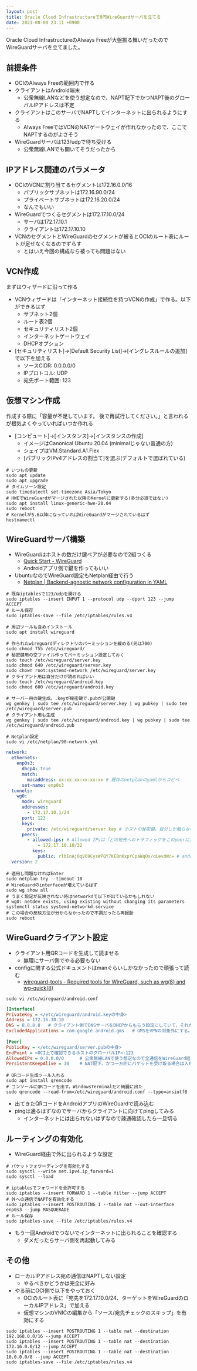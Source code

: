 ```yaml
---
layout: post
title: Oracle Cloud Infrastructureで0円WireGuardサーバを立てる
date: 2021-08-08 23:11 +0900
---
```

Oracle Cloud InfrastructureのAlways Freeが大盤振る舞いだったのでWireGuardサーバを立てました。

前提条件
-------------------
* OCIのAlways Freeの範囲内で作る
* クライアントはAndroid端末
    * 公衆無線LANなどを使う想定なので、NAPT配下でかつNAPT後のグローバルIPアドレスは不定
* クライアントはこのサーバでNAPTしてインターネットに出られるようにする
    * Always FreeではVCNのNATゲートウェイが作れなかったので、ここでNAPTするのがよさそう
* WireGuardサーバは123/udpで待ち受ける
    * 公衆無線LANでも開いてそうだったから

IPアドレス関連のパラメータ
-------------------
* OCIのVCNに割り当てるセグメントは172.16.0.0/16
    * パブリックサブネットは172.16.90.0/24
    * プライベートサブネットは172.16.20.0/24
    * なんでもいい
* WireGuardでつくるセグメントは172.17.10.0/24
    * サーバは172.17.10.1
    * クライアントは172.17.10.10
* VCNのセグメントとWireGuardのセグメントが被るとOCIのルート表にルートが足せなくなるのでずらす
    * とはいえ今回の構成なら被っても問題はない

VCN作成
-------------------
まずはウィザードに沿って作る

* VCNウィザードは「インターネット接続性を持つVCNの作成」で作る。以下ができるはず
    * サブネット2個
    * ルート表2個
    * セキュリティリスト2個
    * インターネットゲートウェイ
    * DHCPオプション
* [セキュリティリスト]->[Default Security List]->[イングレスルールの追加] で以下を加える
    * ソースCIDR: 0.0.0.0/0
    * IPプロトコル: UDP
    * 宛先ポート範囲: 123

仮想マシン作成
-------------------
作成する際に「容量が不足しています。 後で再試行してください。」と言われるが根気よくやっていればいつか作れる

* [コンピュート]->[インスタンス]->[インスタンスの作成]
    * イメージはCanonical Ubuntu 20.04 (minimalじゃない普通の方)
    * シェイプはVM.Standard.A1.Flex
    * [パブリックIPv4アドレスの割当て]を選ぶ(デフォルトで選ばれている)

``` shell
# いつもの更新
sudo apt update
sudo apt upgrade
# タイムゾーン設定
sudo timedatectl set-timezone Asia/Tokyo
# HWEでWireGuardがマージされた以降のKernelに更新する(多分必須ではない)
sudo apt install linux-generic-hwe-20.04
sudo reboot
# Kernelが5.6以降になっていればWireGuardがマージされているはず
hostnamectl
```

WireGuardサーバ構築
-------------------
* WireGuardはホストの数だけ鍵ペアが必要なので2組つくる
    * [Quick Start - WireGuard](https://www.wireguard.com/quickstart/)
    * Androidアプリ側で鍵を作ってもいい
* UbuntuなのでWireGuard設定もNetplan経由で行う
    * [Netplan \| Backend-agnostic network configuration in YAML](https://netplan.io/reference/)

``` shell
# 既存iptablesで123/udpを開ける
sudo iptables --insert INPUT 1 --protocol udp --dport 123 --jump ACCEPT
# ルール保存
sudo iptables-save --file /etc/iptables/rules.v4

# 周辺ツールも含めインストール
sudo apt install wireguard

# 作られたwireguardディレクトリのパーミッションを緩める(元は700)
sudo chmod 755 /etc/wireguard/
# 秘密鍵用の空ファイル作ってパーミッション設定しておく
sudo touch /etc/wireguard/server.key
sudo chmod 640 /etc/wireguard/server.key
sudo chown root:systemd-network /etc/wireguard/server.key
# クライアント用は自分だけが読めればいい
sudo touch /etc/wireguard/android.key
sudo chmod 600 /etc/wireguard/android.key

# サーバー用の鍵生成。.keyが秘密鍵で.pubが公開鍵
wg genkey | sudo tee /etc/wireguard/server.key | wg pubkey | sudo tee /etc/wireguard/server.pub
# クライアント用も生成
wg genkey | sudo tee /etc/wireguard/android.key | wg pubkey | sudo tee /etc/wireguard/android.pub

# Netplan設定
sudo vi /etc/netplan/90-network.yml
```

``` yaml
network:
  ethernets:
    enp0s3:
      dhcp4: true
      match:
        macaddress: xx:xx:xx:xx:xx:xx # 既存のnetplanのyamlからコピペ
      set-name: enp0s3
  tunnels:
    wg0:
      mode: wireguard
      addresses:
        - 172.17.10.1/24
      port: 123
      keys:
        private: /etc/wireguard/server.key # ホストの秘密鍵。自分しか触らないサーバなら直接書いてもいい
      peers:
        - allowed-ips: # Allowed IPsは「どの宛先へのトラフィックをこのpeerに流すか」のイメージ
            - 172.17.10.10/32
          keys:
            public: rlbInAj0qV69CysWPQY7KEBnKxpYCpaWqOs/dLevdWc= # android.pubの中身 これはファイル指定不可
  version: 2
```

``` shell
# 適用し問題なければEnter
sudo netplan try --timeout 10
# WireGuardのinterfaceが増えているはず
sudo wg show all
# うまく設定が反映されない時はnetworkdで以下が出ているかもしれない
# wg0: netdev exists, using existing without changing its parameters 
systemctl status systemd-networkd.service
# この場合の反映方法が分からなかったので不調だったら再起動
sudo reboot
```

WireGuardクライアント設定
-------------------
* クライアント用QRコードを生成して読ませる
    * 無理にサーバ側でやる必要もない
* configに関する公式ドキュメントはmanぐらいしかなかったので頑張って読む
    * [wireguard-tools - Required tools for WireGuard, such as wg(8) and wg-quick(8)](https://git.zx2c4.com/wireguard-tools/about/src/man/wg.8)

``` shell
sudo vi /etc/wireguard/android.conf
```
``` ini
[Interface]
PrivateKey = </etc/wireguard/android.keyの中身>
Address = 172.16.30.10
DNS = 8.8.8.8   # クライアント側でDNSサーバをDHCPからもらう設定にしていて、それがローカルIPアドレスだとつながらなくなるのでDNSを固定させる
ExcludedApplications = com.google.android.gms   # GMSをVPNの対象外にする。VPNを張った状態でGoogleCastが出来ないためで、Castを使わないなら不要
 
[Peer]
PublicKey = </etc/wireguard/server.pubの中身>
EndPoint = <OCI上で確認できるホストのグローバルIP>:123
AllowedIPs = 0.0.0.0/0      # 公衆無線LANで使う想定なので全通信をWireGuard経由にする
PersistentKeepAlive = 30    # NAT配下、かつ一方的にパケットを受け取る場合は入れたほうがいいらしい。多分要らない
```
``` shell
# QRコード生成ツール入れる
sudo apt install qrencode
# コンソールにQRコードを出す。WindowsTerminalだと綺麗に出た
sudo qrencode --read-from=/etc/wireguard/android.conf --type=ansiutf8
```

* 出てきたQRコードをAndroidアプリのWireGuardで読み込む
* pingは通るはずなのでサーバからクライアントに向けてpingしてみる
    * インターネットには出られないはずなので疎通確認したら一旦切る

ルーティングの有効化
-------------------
* WireGuard経由で外に出られるような設定

``` shell
# パケットフォワーディングを有効化する
sudo sysctl --write net.ipv4.ip_forward=1
sudo sysctl --load

# iptablesでフォワードを全許可する
sudo iptables --insert FORWARD 1 --table filter --jump ACCEPT
# 外への通信でNAPTを有効化する
sudo iptables --insert POSTROUTING 1 --table nat --out-interface enp0s3 --jump MASQUERADE
# ルール保存
sudo iptables-save --file /etc/iptables/rules.v4
```

* もう一回Androidでつないでインターネットに出られることを確認する
    * ダメだったらサーバ側を再起動してみる

その他
-------------------
* ローカルIPアドレス宛の通信はNAPTしない設定
    * やるべきかどうかは完全に好み
* やる前にOCI側で以下をやっておく
    * OCIのルート表に「宛先を172.17.10.0/24、ターゲットをWireGuardのローカルIPアドレス」で加える
    * 仮想マシンのVNICの編集から「ソース/宛先チェックのスキップ」を有効にする

``` shell
sudo iptables --insert POSTROUTING 1 --table nat --destination 192.168.0.0/16 --jump ACCEPT
sudo iptables --insert POSTROUTING 1 --table nat --destination 172.16.0.0/12 --jump ACCEPT
sudo iptables --insert POSTROUTING 1 --table nat --destination 10.0.0.0/8 --jump ACCEPT
sudo iptables-save --file /etc/iptables/rules.v4
```
